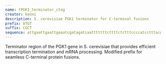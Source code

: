 ```yaml
---
name: tPGK1_terminator_ctag
creator: keoni
description: S. cerevisiae PGK1 terminator for C-terminal fusions
prefix: ATGT
suffix: CGCT
sequence: attgaattgaattgaaatcgatagatcaatttttttcttttctctttccccatcctttacgctaaaataatagtttattttattttttgaatattttttatttatatacgtatatatagactattatttatcttttaatgattattaagatttttattaaaaaaaaattcgctcctcttttaatgcctttatgcagtttttttttcccattcgatatttctatgt
---
```


Terminator region of the PGK1 gene in S. cerevisiae that provides efficient transcription termination and mRNA processing. Modified prefix for seamless C-terminal protein fusions.